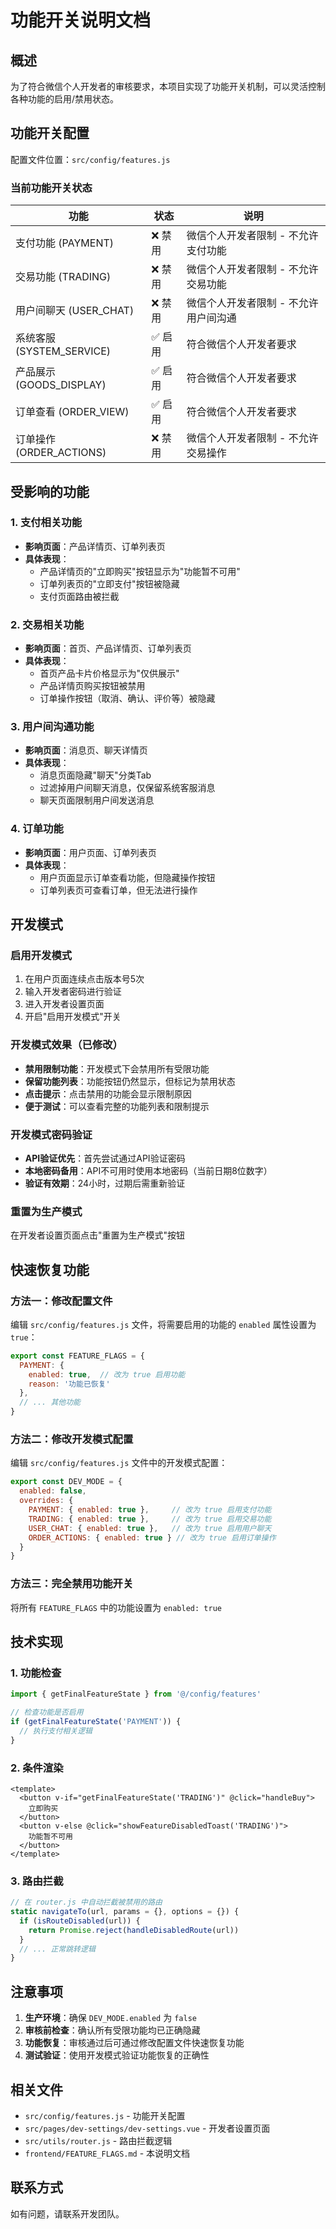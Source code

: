 # 功能开关说明文档

## 概述

为了符合微信个人开发者的审核要求，本项目实现了功能开关机制，可以灵活控制各种功能的启用/禁用状态。

## 功能开关配置

配置文件位置：`src/config/features.js`

### 当前功能开关状态

| 功能 | 状态 | 说明 |
|------|------|------|
| 支付功能 (PAYMENT) | ❌ 禁用 | 微信个人开发者限制 - 不允许支付功能 |
| 交易功能 (TRADING) | ❌ 禁用 | 微信个人开发者限制 - 不允许交易功能 |
| 用户间聊天 (USER_CHAT) | ❌ 禁用 | 微信个人开发者限制 - 不允许用户间沟通 |
| 系统客服 (SYSTEM_SERVICE) | ✅ 启用 | 符合微信个人开发者要求 |
| 产品展示 (GOODS_DISPLAY) | ✅ 启用 | 符合微信个人开发者要求 |
| 订单查看 (ORDER_VIEW) | ✅ 启用 | 符合微信个人开发者要求 |
| 订单操作 (ORDER_ACTIONS) | ❌ 禁用 | 微信个人开发者限制 - 不允许交易操作 |

## 受影响的功能

### 1. 支付相关功能
- **影响页面**：产品详情页、订单列表页
- **具体表现**：
  - 产品详情页的"立即购买"按钮显示为"功能暂不可用"
  - 订单列表页的"立即支付"按钮被隐藏
  - 支付页面路由被拦截

### 2. 交易相关功能
- **影响页面**：首页、产品详情页、订单列表页
- **具体表现**：
  - 首页产品卡片价格显示为"仅供展示"
  - 产品详情页购买按钮被禁用
  - 订单操作按钮（取消、确认、评价等）被隐藏

### 3. 用户间沟通功能
- **影响页面**：消息页、聊天详情页
- **具体表现**：
  - 消息页面隐藏"聊天"分类Tab
  - 过滤掉用户间聊天消息，仅保留系统客服消息
  - 聊天页面限制用户间发送消息

### 4. 订单功能
- **影响页面**：用户页面、订单列表页
- **具体表现**：
  - 用户页面显示订单查看功能，但隐藏操作按钮
  - 订单列表页可查看订单，但无法进行操作

## 开发模式

### 启用开发模式
1. 在用户页面连续点击版本号5次
2. 输入开发者密码进行验证
3. 进入开发者设置页面
4. 开启"启用开发模式"开关

### 开发模式效果（已修改）
- **禁用限制功能**：开发模式下会禁用所有受限功能
- **保留功能列表**：功能按钮仍然显示，但标记为禁用状态
- **点击提示**：点击禁用的功能会显示限制原因
- **便于测试**：可以查看完整的功能列表和限制提示

### 开发模式密码验证
- **API验证优先**：首先尝试通过API验证密码
- **本地密码备用**：API不可用时使用本地密码（当前日期8位数字）
- **验证有效期**：24小时，过期后需重新验证

### 重置为生产模式
在开发者设置页面点击"重置为生产模式"按钮

## 快速恢复功能

### 方法一：修改配置文件
编辑 `src/config/features.js` 文件，将需要启用的功能的 `enabled` 属性设置为 `true`：

```javascript
export const FEATURE_FLAGS = {
  PAYMENT: {
    enabled: true,  // 改为 true 启用功能
    reason: '功能已恢复'
  },
  // ... 其他功能
}
```

### 方法二：修改开发模式配置
编辑 `src/config/features.js` 文件中的开发模式配置：

```javascript
export const DEV_MODE = {
  enabled: false,
  overrides: {
    PAYMENT: { enabled: true },     // 改为 true 启用支付功能
    TRADING: { enabled: true },     // 改为 true 启用交易功能
    USER_CHAT: { enabled: true },   // 改为 true 启用用户聊天
    ORDER_ACTIONS: { enabled: true } // 改为 true 启用订单操作
  }
}
```

### 方法三：完全禁用功能开关
将所有 `FEATURE_FLAGS` 中的功能设置为 `enabled: true`

## 技术实现

### 1. 功能检查
```javascript
import { getFinalFeatureState } from '@/config/features'

// 检查功能是否启用
if (getFinalFeatureState('PAYMENT')) {
  // 执行支付相关逻辑
}
```

### 2. 条件渲染
```vue
<template>
  <button v-if="getFinalFeatureState('TRADING')" @click="handleBuy">
    立即购买
  </button>
  <button v-else @click="showFeatureDisabledToast('TRADING')">
    功能暂不可用
  </button>
</template>
```

### 3. 路由拦截
```javascript
// 在 router.js 中自动拦截被禁用的路由
static navigateTo(url, params = {}, options = {}) {
  if (isRouteDisabled(url)) {
    return Promise.reject(handleDisabledRoute(url))
  }
  // ... 正常跳转逻辑
}
```

## 注意事项

1. **生产环境**：确保 `DEV_MODE.enabled` 为 `false`
2. **审核前检查**：确认所有受限功能均已正确隐藏
3. **功能恢复**：审核通过后可通过修改配置文件快速恢复功能
4. **测试验证**：使用开发模式验证功能恢复的正确性

## 相关文件

- `src/config/features.js` - 功能开关配置
- `src/pages/dev-settings/dev-settings.vue` - 开发者设置页面
- `src/utils/router.js` - 路由拦截逻辑
- `frontend/FEATURE_FLAGS.md` - 本说明文档

## 联系方式

如有问题，请联系开发团队。
